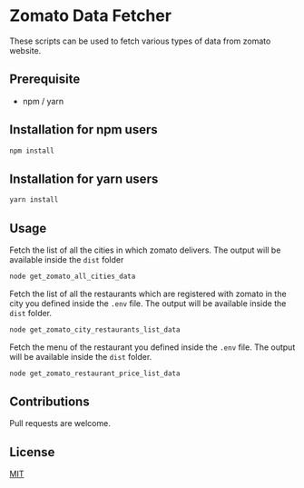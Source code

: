 # Zomato Data Fetcher

These scripts can be used to fetch various types of data from zomato website.

## Prerequisite

- npm / yarn

## Installation for npm users

```bash
npm install
```

## Installation for yarn users

```bash
yarn install
```

## Usage

Fetch the list of all the cities in which zomato delivers. The output will be available inside the `dist` folder

```bash
node get_zomato_all_cities_data
```

Fetch the list of all the restaurants which are registered with zomato in the city you defined inside the `.env` file. The output will be available inside the `dist` folder.

```bash
node get_zomato_city_restaurants_list_data
```

Fetch the menu of the restaurant you defined inside the `.env` file. The output will be available inside the `dist` folder.

```bash
node get_zomato_restaurant_price_list_data
```

## Contributions

Pull requests are welcome.

## License

[MIT](https://choosealicense.com/licenses/mit/)
